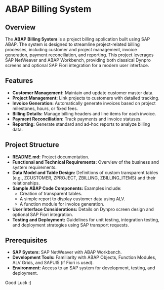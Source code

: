 

# ABAP Billing System

## Overview
The **ABAP Billing System** is a project billing application built using SAP ABAP. The system is designed to streamline project-related billing processes, including customer and project management, invoice generation, payment reconciliation, and reporting. This project leverages SAP NetWeaver and ABAP Workbench, providing both classical Dynpro screens and optional SAP Fiori integration for a modern user interface.

## Features
- **Customer Management:** Maintain and update customer master data.
- **Project Management:** Link projects to customers with detailed tracking.
- **Invoice Generation:** Automatically generate invoices based on project milestones, hours, or fixed fees.
- **Billing Details:** Manage billing headers and line items for each invoice.
- **Payment Reconciliation:** Track payments and invoice statuses.
- **Reporting:** Generate standard and ad-hoc reports to analyze billing data.

## Project Structure
- **README.md:** Project documentation.
- **Functional and Technical Requirements:** Overview of the business and system requirements.
- **Data Model and Table Design:** Definitions of custom transparent tables (e.g., ZCUSTOMER, ZPROJECT, ZBILLING, ZBILLING_ITEMS) and their relationships.
- **Sample ABAP Code Components:** Examples include:
  - Creation of transparent tables.
  - A simple report to display customer data using ALV.
  - A function module for invoice generation.
- **User Interface Considerations:** Details on Dynpro screen design and optional SAP Fiori integration.
- **Testing and Deployment:** Guidelines for unit testing, integration testing, and deployment strategies using SAP transport requests.

## Prerequisites
- **SAP System:** SAP NetWeaver with ABAP Workbench.
- **Development Tools:** Familiarity with ABAP Objects, Function Modules, ALV Grids, and SAPUI5 (if Fiori is used).
- **Environment:** Access to an SAP system for development, testing, and deployment.

Good Luck :)
